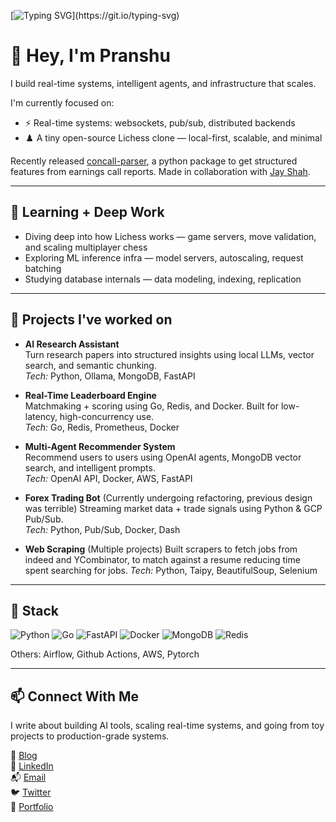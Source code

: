 [![Typing SVG](https://readme-typing-svg.demolab.com/?lines=Hi+there!)](https://git.io/typing-svg)

# 👋 Hey, I'm Pranshu

I build real-time systems, intelligent agents, and infrastructure that scales.


I'm currently focused on:
- ⚡ Real-time systems: websockets, pub/sub, distributed backends
- ♟️ A tiny open-source Lichess clone — local-first, scalable, and minimal


Recently released [concall-parser](https://pypi.org/project/concall-parser/), a python package to get structured features from earnings call reports. Made in collaboration with [Jay Shah](https://github.com/JS12540/).

---

## 🧠 Learning + Deep Work

- Diving deep into how Lichess works — game servers, move validation, and scaling multiplayer chess
- Exploring ML inference infra — model servers, autoscaling, request batching
- Studying database internals — data modeling, indexing, replication

---

## 🚀 Projects I've worked on
- **AI Research Assistant**  
  Turn research papers into structured insights using local LLMs, vector search, and semantic chunking.  
  _Tech:_ Python, Ollama, MongoDB, FastAPI

- **Real-Time Leaderboard Engine**  
  Matchmaking + scoring using Go, Redis, and Docker. Built for low-latency, high-concurrency use.  
  _Tech:_ Go, Redis, Prometheus, Docker

- **Multi-Agent Recommender System**  
  Recommend users to users using OpenAI agents, MongoDB vector search, and intelligent prompts.  
  _Tech:_ OpenAI API, Docker, AWS, FastAPI

- **Forex Trading Bot**  (Currently undergoing refactoring, previous design was terrible)
  Streaming market data + trade signals using Python & GCP Pub/Sub.  
  _Tech:_ Python, Pub/Sub, Docker, Dash

- **Web Scraping** (Multiple projects)
  Built scrapers to fetch jobs from indeed and YCombinator, to match against a resume reducing time spent searching for jobs.
  _Tech:_ Python, Taipy, BeautifulSoup, Selenium

---

## 🧰 Stack

![Python](https://img.shields.io/badge/-Python-black?style=flat-square&logo=python) 
![Go](https://img.shields.io/badge/-Go-blue?style=flat-square&logo=go)
![FastAPI](https://img.shields.io/badge/-FastAPI-009688?style=flat-square&logo=fastapi)
![Docker](https://img.shields.io/badge/-Docker-2496ED?style=flat-square&logo=docker)
![MongoDB](https://img.shields.io/badge/-MongoDB-47A248?style=flat-square&logo=mongodb)
![Redis](https://img.shields.io/badge/-Redis-DC382D?style=flat-square&logo=redis)

Others: Airflow, Github Actions, AWS, Pytorch

---

## **📫 Connect With Me**  

I write about building AI tools, scaling real-time systems, and going from toy projects to production-grade systems.

📘 [Blog](https://pranshu-raj-211.github.io/)  
💼 [LinkedIn](https://www.linkedin.com/in/pranshuraj2004/)  
📬 [Email](mailto:pranshuraj65536@gmail.com)  
🐦 [Twitter](https://twitter.com/seigino99707047)  
🔗  [Portfolio](http://pranshu-raj.me/)
